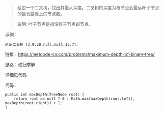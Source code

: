 > 给定一个二叉树，找出其最大深度。二叉树的深度为根节点到最远叶子节点的最长路径上的节点数。

> 说明: 叶子节点是指没有子节点的节点。

示例：
```
给定二叉树 [3,9,20,null,null,15,7]，
```

链接：https://leetcode-cn.com/problems/maximum-depth-of-binary-tree/

思路：递归求解

详细见代码

代码：
```
public int maxDepth(TreeNode root) {
    return root == null ? 0 : Math.max(maxDepth(root.left), maxDepth(root.right)) + 1;
}
```